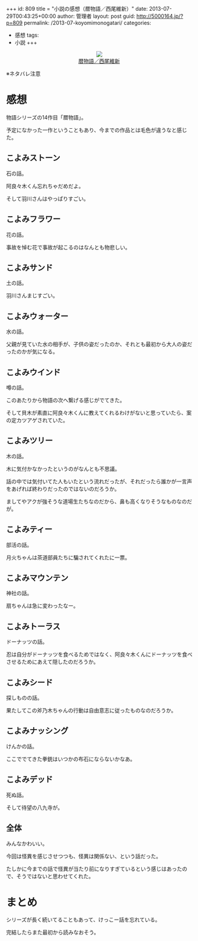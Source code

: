 +++
id: 809
title = "小説の感想（暦物語／西尾維新）"
date: 2013-07-29T00:43:25+00:00
author: 管理者
layout: post
guid: http://5000164.jp/?p=809
permalink: /2013-07-koyomimonogatari/
categories:
  - 感想
tags:
  - 小説
+++
<div style="text-align: center;">
  <a href="http://www.amazon.co.jp/gp/product/4062838370/ref=as_li_ss_il?ie=UTF8&#038;camp=247&#038;creative=7399&#038;creativeASIN=4062838370&#038;linkCode=as2&#038;tag=5000164-22"><img border="0" src="http://ws-fe.amazon-adsystem.com/widgets/q?_encoding=UTF8&#038;ASIN=4062838370&#038;Format=_SL160_&#038;ID=AsinImage&#038;MarketPlace=JP&#038;ServiceVersion=20070822&#038;WS=1&#038;tag=5000164-22" /><br /><span>暦物語／西尾維新</span></a><img src="http://ir-jp.amazon-adsystem.com/e/ir?t=5000164-22&#038;l=as2&#038;o=9&#038;a=4062838370" width="1" height="1" border="0" alt="" style="border:none !important; margin:0px !important;" />
</div>

※ネタバレ注意

# 感想

物語シリーズの14作目「暦物語」。
  
予定になかった一作ということもあり、今までの作品とは毛色が違うなと感じた。

## こよみストーン

石の話。
  
阿良々木くん忘れちゃだめだよ。
  
そして羽川さんはやっぱりすごい。

## こよみフラワー

花の話。
  
事故を悼む花で事故が起こるのはなんとも物悲しい。

## こよみサンド

土の話。
  
羽川さんまじすごい。

## こよみウォーター

水の話。
  
父親が見ていた水の相手が、子供の姿だったのか、それとも最初から大人の姿だったのかが気になる。

## こよみウインド

噂の話。
  
このあたりから物語の次へ繋げる感じがでてきた。
  
そして貝木が素直に阿良々木くんに教えてくれるわけがないと思っていたら、案の定カツアゲされていた。

## こよみツリー

木の話。
  
木に気付かなかったというのがなんとも不思議。
  
話の中では気付いてた人もいたという流れだったが、それだったら誰かが一言声をあげれば終わりだったのではないのだろうか。
  
ましてやアクが強そうな道場生たちなのだから、鼻も高くなりそうなものなのだが。

## こよみティー

部活の話。
  
月火ちゃんは茶道部員たちに騙されてくれたに一票。

## こよみマウンテン

神社の話。
  
扇ちゃんは急に変わったなー。

## こよみトーラス

ドーナッツの話。
  
忍は自分がドーナッツを食べるためではなく、阿良々木くんにドーナッツを食べさせるためにあえて隠したのだろうか。

## こよみシード

探しものの話。
  
果たしてこの斧乃木ちゃんの行動は自由意志に従ったものなのだろうか。

## こよみナッシング

けんかの話。
  
ここででてきた拳銃はいつかの布石にならないかなあ。

## こよみデッド

死ぬ話。
  
そして待望の八九寺が。

## 全体

みんなかわいい。
  
今回は怪異を感じさせつつも、怪異は関係ない、という話だった。
  
たしかに今までの話で怪異が当たり前になりすぎているという感じはあったので、そうではないと思わせてくれた。

# まとめ

シリーズが長く続いてることもあって、けっこー話を忘れている。
  
完結したらまた最初から読みなおそう。